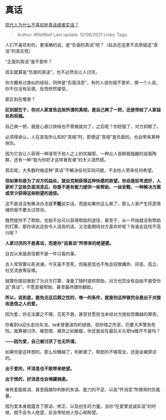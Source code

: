 # 真话
[现代人为什么不喜欢听真话或者实话？](https://www.zhihu.com/question/289632990/answer/2048173451)

> Author: #NellNell
Last update: *12/08/2021*
Links:
Tags:

人们不喜欢听的，更准确的说，是“负面的真话”吧？（姑且在这里不去质疑这“真话”的真实性）

“正面的真话”谁不爱听？

其实就算是“负面的真话”，也不必然会让人讨厌。

你大概有过类似的经验，同样是“负面消息”，有的人说你就不爱听，换一个人说，你不仅没有反感，反而欣然接受。

那区别在哪里？

**区别就在于，你对人家宣告这些所谓的真相，是自己爽了一把，还是带给了人家益处和祝福。**

自己爽一把，就是心直口快啥也不管做就对了。之后呢？你舒服了，对方抑郁了。

必须得承认，人在宣告所认知的“真相”时，即便这“真相”是负面的，也会带来某种快乐。

因为它会让人获得一种凌驾于他人之上的优越感，一种众人皆醉我独醒的自我陶醉，还有一种“我为你好才这样冒死谏”的大义凛然感。

其实呢，大多数时候这种“真话”不解决任何实际问题，不会给人带来任何希望。

**但如果你是为了对方的益处，就会克制获得这种快感的欲望。你会提前考虑好，人家听了这些负面消息后，你是不是有能力提供一些帮助、一丝安慰、一种解决方案或至少获得这些盼望的途径。**

这不是说没有解决办法就**不能**说实话，而是如果你这么做了，那么人家产生厌恶情绪你就不要太过惊讶。

既然提供不了帮助，也指不出可以获得帮助的途径，甚至于，从一开始就没有帮助的打算，那你讲出这些令人沮丧的话，又怎能期待对方喜欢听呢？有谁会自找不高兴呢？

**人家讨厌的不是真话，而是你“说真话”所带来的绝望感。**

自古以来报恶信都不是一件讨喜的事。

古人常常要以死进谏。今天虽不至死，但报恶信也不免会招致嫌弃、厌恶、孤立、社交流放等反噬。

就算你提前做到了为对方打算、准备了随时提供帮助，对方也完全有自由不接受你这“真话”，不愿意被帮助、甚至最终跟你翻脸。

**所以，说到底，能免去这后顾之忧的，唯一的条件，就是你这样做完全是出于对接收恶信之人的爱。**

因为爱，你无法置之不理，见死不救，甚至甘愿担当未经对方授权而僭越的罪责。

你看到ta迎头走向车流，ta未曾邀请你的拯救，但你情之所至，仍要大声警告危险。就算被讨厌、被怨恨、被弃之如敝屣，你还是会在最后关头把ta推开不是吗？

**——因为爱，自己被讨厌了也无所谓。**

如果你是这样想的，那么你僭越了，判断错了，帮助的不够周全，还是会被原谅的。

**出于爱的，坏消息也不致带来绝望。**

**出于恨的，好消息也会埋藏祸患。**

唯有爱能抵消、甚至超越你判断的失误、能力的不足、以及“怀消息”所携带的负能量。

因为爱本身就蕴含了原谅、修正、以及创生的力量。当你“在爱里说诚实话”的时候，就不会令人绝望，反会带给他人信心和盼望。
